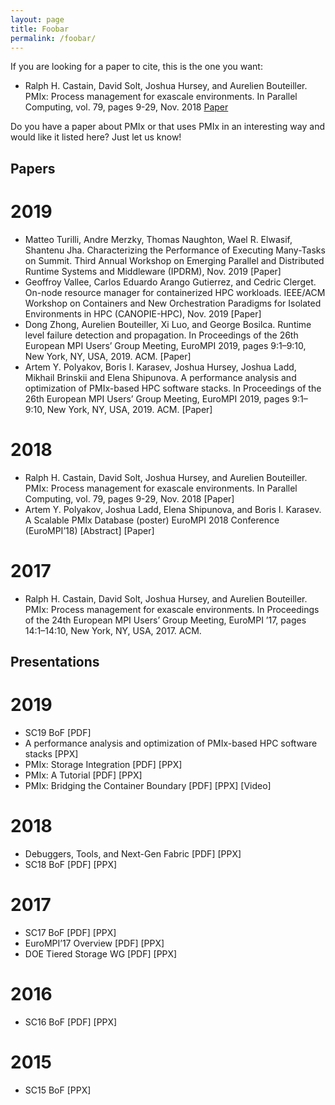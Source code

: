 ```yaml
---
layout: page
title: Foobar
permalink: /foobar/
---
```


If you are looking for a paper to cite, this is the one you want:

 - Ralph H. Castain, David Solt, Joshua Hursey, and Aurelien Bouteiller.
   PMIx: Process management for exascale environments. In Parallel
   Computing, vol. 79, pages 9-29, Nov. 2018
   [Paper](https://doi.org/10.1016/j.parco.2018.08.002)

Do you have a paper about PMIx or that uses PMIx in an interesting way and would like it listed here? Just let us know!

Papers
------

2019
====

 - Matteo Turilli, Andre Merzky, Thomas Naughton, Wael R. Elwasif, Shantenu Jha. Characterizing the Performance of Executing Many-Tasks on Summit. Third Annual Workshop on Emerging Parallel and Distributed Runtime Systems and Middleware (IPDRM), Nov. 2019 [Paper]
 - Geoffroy Vallee, Carlos Eduardo Arango Gutierrez, and Cedric Clerget. On-node resource manager for containerized HPC workloads. IEEE/ACM Workshop on Containers and New Orchestration Paradigms for Isolated Environments in HPC (CANOPIE-HPC), Nov. 2019 [Paper]
 - Dong Zhong, Aurelien Bouteiller, Xi Luo, and George Bosilca. Runtime level failure detection and propagation. In Proceedings of the 26th European MPI Users’ Group Meeting, EuroMPI 2019, pages 9:1–9:10, New York, NY, USA, 2019. ACM. [Paper]
 - Artem Y. Polyakov, Boris I. Karasev, Joshua Hursey, Joshua Ladd, Mikhail Brinskii and Elena Shipunova. A performance analysis and optimization of PMIx-based HPC software stacks. In Proceedings of the 26th European MPI Users’ Group Meeting, EuroMPI 2019, pages 9:1–9:10, New York, NY, USA, 2019. ACM. [Paper]

2018
====

 - Ralph H. Castain, David Solt, Joshua Hursey, and Aurelien Bouteiller. PMIx: Process management for exascale environments. In Parallel Computing, vol. 79, pages 9-29, Nov. 2018 [Paper]
 - Artem Y. Polyakov, Joshua Ladd, Elena Shipunova, and Boris I. Karasev. A Scalable PMIx Database (poster) EuroMPI 2018 Conference (EuroMPI’18) [Abstract] [Paper]

2017
====

 - Ralph H. Castain, David Solt, Joshua Hursey, and Aurelien Bouteiller. PMIx: Process management for exascale environments. In Proceedings of the 24th European MPI Users’ Group Meeting, EuroMPI ’17, pages 14:1–14:10, New York, NY, USA, 2017. ACM.

Presentations
-------------

2019
====
 - SC19 BoF [PDF]
 - A performance analysis and optimization of PMIx-based HPC software stacks [PPX]
 - PMIx: Storage Integration [PDF] [PPX]
 - PMIx: A Tutorial [PDF] [PPX]
 - PMIx: Bridging the Container Boundary [PDF] [PPX] [Video]

2018
====
 - Debuggers, Tools, and Next-Gen Fabric [PDF] [PPX]
 - SC18 BoF [PDF] [PPX]

2017
====
 - SC17 BoF [PDF] [PPX]
 - EuroMPI’17 Overview [PDF] [PPX]
 - DOE Tiered Storage WG [PDF] [PPX]

2016
====
 - SC16 BoF [PDF] [PPX]

2015
====
 - SC15 BoF [PPX]


